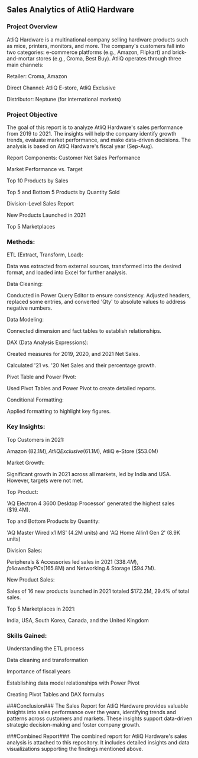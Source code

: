 ## Sales Analytics of AtliQ Hardware ##

### Project Overview ###
AtliQ Hardware is a multinational company selling hardware products such as mice, printers, monitors, and more. The company's customers fall into two categories: e-commerce platforms (e.g., Amazon, Flipkart) and brick-and-mortar stores (e.g., Croma, Best Buy). AtliQ operates through three main channels:

Retailer: Croma, Amazon

Direct Channel: AtliQ E-store, AtliQ Exclusive

Distributor: Neptune (for international markets)

### Project Objective ###
The goal of this report is to analyze AtliQ Hardware's sales performance from 2019 to 2021. The insights will help the company identify growth trends, evaluate market performance, and make data-driven decisions. The analysis is based on AtliQ Hardware's fiscal year (Sep-Aug).

Report Components:
Customer Net Sales Performance

Market Performance vs. Target

Top 10 Products by Sales

Top 5 and Bottom 5 Products by Quantity Sold

Division-Level Sales Report

New Products Launched in 2021

Top 5 Marketplaces

### Methods: ###
ETL (Extract, Transform, Load):

Data was extracted from external sources, transformed into the desired format, and loaded into Excel for further analysis.

Data Cleaning:

Conducted in Power Query Editor to ensure consistency. Adjusted headers, replaced some entries, and converted 'Qty' to absolute values to address negative numbers.

Data Modeling:

Connected dimension and fact tables to establish relationships.

DAX (Data Analysis Expressions):

Created measures for 2019, 2020, and 2021 Net Sales.

Calculated '21 vs. '20 Net Sales and their percentage growth.

Pivot Table and Power Pivot:

Used Pivot Tables and Power Pivot to create detailed reports.

Conditional Formatting:

Applied formatting to highlight key figures.

### Key Insights: ###
Top Customers in 2021:

Amazon ($82.1M), AtliQ Exclusive ($61.1M), AtliQ e-Store ($53.0M)

Market Growth:

Significant growth in 2021 across all markets, led by India and USA. However, targets were not met.

Top Product:

'AQ Electron 4 3600 Desktop Processor' generated the highest sales ($19.4M).

Top and Bottom Products by Quantity:

'AQ Master Wired x1 MS' (4.2M units) and 'AQ Home Allin1 Gen 2' (8.9K units)

Division Sales:

Peripherals & Accessories led sales in 2021 ($338.4M), followed by PCs ($165.8M) and Networking & Storage ($94.7M).

New Product Sales:

Sales of 16 new products launched in 2021 totaled $172.2M, 29.4% of total sales.

Top 5 Marketplaces in 2021:

India, USA, South Korea, Canada, and the United Kingdom

### Skills Gained: ###
Understanding the ETL process

Data cleaning and transformation

Importance of fiscal years

Establishing data model relationships with Power Pivot

Creating Pivot Tables and DAX formulas

###Conclusion###
The Sales Report for AtliQ Hardware provides valuable insights into sales performance over the years, identifying trends and patterns across customers and markets. These insights support data-driven strategic decision-making and foster company growth.

###Combined Report###
The combined report for AtliQ Hardware's sales analysis is attached to this repository. It includes detailed insights and data visualizations supporting the findings mentioned above.
